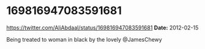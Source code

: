 # 169816947083591681
https://twitter.com/AliAbdaal/status/169816947083591681
**Date:** 2012-02-15

Being treated to woman in black by the lovely @JamesChewy
